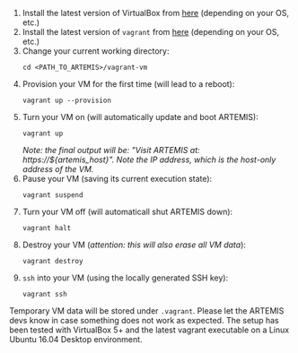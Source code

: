1. Install the latest version of VirtualBox from [here](https://www.virtualbox.org/wiki/Downloads) (depending on your OS, etc.)
2. Install the latest version of `vagrant` from [here](https://www.vagrantup.com/downloads.html) (depending on your OS, etc.)
3. Change your current working directory:
   ```
   cd <PATH_TO_ARTEMIS>/vagrant-vm
   ```
4. Provision your VM for the first time (will lead to a reboot):
   ```
   vagrant up --provision
   ```
5. Turn your VM on (will automatically update and boot ARTEMIS):
   ```
   vagrant up
   ```
   *Note: the final output will be: "Visit ARTEMIS at: https://${artemis_host}". Note the IP address, which is the host-only address of the VM.*
6. Pause your VM (saving its current execution state):
   ```
   vagrant suspend
   ```
7. Turn your VM off (will automaticall shut ARTEMIS down):
   ```
   vagrant halt
   ```
8. Destroy your VM (*attention: this will also erase all VM data*):
   ```
   vagrant destroy
   ```
9. `ssh` into your VM (using the locally generated SSH key):
   ```
   vagrant ssh
   ```

Temporary VM data will be stored under `.vagrant`.
Please let the ARTEMIS devs know in case something does not work as expected.
The setup has been tested with VirtualBox 5+ and the latest vagrant executable on a Linux Ubuntu 16.04 Desktop environment.
